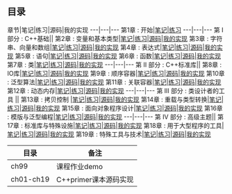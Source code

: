 ## 目录

章节|笔记|练习|源码|我的实现
---|---|---
第1章 : 开始|[笔记](../notes/ch01.md)|[练习](../excersize/ch01.md)
---|---|---
第 I 部分 : C++基础||
第2章 : 变量和基本类型|[笔记](../notes/ch02.md)|[练习](../excersize/ch02.md)|[源码](https://github.com/HYe2cS/Cpp-Learning/tree/master/src/code_in_book/ch01/)|[我的实现](https://github.com/HYe2cS/Cpp-Learning/tree/master/src/my_code_implementation/ch01/)
第3章 : 字符串、向量和数组|[笔记](../notes/ch03.md)|[练习](../excersize/ch03.md)|[源码](https://github.com/HYe2cS/Cpp-Learning/tree/master/src/code_in_book/ch01/)|[我的实现](https://github.com/HYe2cS/Cpp-Learning/tree/master/src/my_code_implementation/ch01/)
第4章 : 表达式|[笔记](../notes/ch04.md)|[练习](../excersize/ch04.md)|[源码](https://github.com/HYe2cS/Cpp-Learning/tree/master/src/code_in_book/ch01/)|[我的实现](https://github.com/HYe2cS/Cpp-Learning/tree/master/src/my_code_implementation/ch01/)
第5章 : 语句|[笔记](../notes/ch05.md)|[练习](../excersize/ch05.md)|[源码](https://github.com/HYe2cS/Cpp-Learning/tree/master/src/code_in_book/ch01/)|[我的实现](https://github.com/HYe2cS/Cpp-Learning/tree/master/src/my_code_implementation/ch01/)
第6章 : 函数|[笔记](../notes/ch06.md)|[练习](../excersize/ch06.md)|[源码](https://github.com/HYe2cS/Cpp-Learning/tree/master/src/code_in_book/ch01/)|[我的实现](https://github.com/HYe2cS/Cpp-Learning/tree/master/src/my_code_implementation/ch01/)
第7章 : 类|[笔记](../notes/ch07.md)|[练习](../excersize/ch07.md)|[源码](https://github.com/HYe2cS/Cpp-Learning/tree/master/src/code_in_book/ch01/)|[我的实现](https://github.com/HYe2cS/Cpp-Learning/tree/master/src/my_code_implementation/ch01/)
---|---|---
第 II 部分 : C++标准库||
第8章 : IO库|[笔记](../notes/ch08.md)|[练习](../excersize/ch08.md)|[源码](https://github.com/HYe2cS/Cpp-Learning/tree/master/src/code_in_book/ch01/)|[我的实现](https://github.com/HYe2cS/Cpp-Learning/tree/master/src/my_code_implementation/ch01/)
第9章 : 顺序容器|[笔记](../notes/ch09.md)|[练习](../excersize/ch09.md)|[源码](https://github.com/HYe2cS/Cpp-Learning/tree/master/src/code_in_book/ch01/)|[我的实现](https://github.com/HYe2cS/Cpp-Learning/tree/master/src/my_code_implementation/ch01/)
第10章 : 泛型算法|[笔记](../notes/ch10.md)|[练习](../excersize/ch10.md)|[源码](https://github.com/HYe2cS/Cpp-Learning/tree/master/src/code_in_book/ch01/)|[我的实现](https://github.com/HYe2cS/Cpp-Learning/tree/master/src/my_code_implementation/ch01/)
第11章 : 关联容器|[笔记](../notes/ch11.md)|[练习](../excersize/ch11.md)|[源码](https://github.com/HYe2cS/Cpp-Learning/tree/master/src/code_in_book/ch01/)|[我的实现](https://github.com/HYe2cS/Cpp-Learning/tree/master/src/my_code_implementation/ch01/)
第12章 : 动态内存|[笔记](../notes/ch12.md)|[练习](../excersize/ch12.md)|[源码](https://github.com/HYe2cS/Cpp-Learning/tree/master/src/code_in_book/ch01/)|[我的实现](https://github.com/HYe2cS/Cpp-Learning/tree/master/src/my_code_implementation/ch01/)
---|---|---
第 III 部分 : 类设计者的工具 ||
第13章 : 拷贝控制 |[笔记](../notes/ch13.md)|[练习](../excersize/ch13.md)|[源码](https://github.com/HYe2cS/Cpp-Learning/tree/master/src/code_in_book/ch01/)|[我的实现](https://github.com/HYe2cS/Cpp-Learning/tree/master/src/my_code_implementation/ch01/)
第14章 : 重载与类型转换|[笔记](../notes/ch14.md)|[练习](../excersize/ch14.md)|[源码](https://github.com/HYe2cS/Cpp-Learning/tree/master/src/code_in_book/ch01/)|[我的实现](https://github.com/HYe2cS/Cpp-Learning/tree/master/src/my_code_implementation/ch01/)
第15章 : 面向对象程序设计|[笔记](../notes/ch15.md)|[练习](../excersize/ch15.md)|[源码](https://github.com/HYe2cS/Cpp-Learning/tree/master/src/code_in_book/ch01/)|[我的实现](https://github.com/HYe2cS/Cpp-Learning/tree/master/src/my_code_implementation/ch01/)
第16章 : 模版与泛型编程|[笔记](../notes/ch16.md)|[练习](../excersize/ch16.md)|[源码](https://github.com/HYe2cS/Cpp-Learning/tree/master/src/code_in_book/ch01/)|[我的实现](https://github.com/HYe2cS/Cpp-Learning/tree/master/src/my_code_implementation/ch01/)
---|---|---
第 IV 部分 : 高级主题||
第17章 : 标准库与特殊设施|[笔记](../notes/ch17.md)|[练习](../excersize/ch17.md)|[源码](https://github.com/HYe2cS/Cpp-Learning/tree/master/src/code_in_book/ch01/)|[我的实现](https://github.com/HYe2cS/Cpp-Learning/tree/master/src/my_code_implementation/ch01/)
第18章 : 用于大型程序的工具|[笔记](../notes/ch18.md)|[练习](../excersize/ch18.md)|[源码](https://github.com/HYe2cS/Cpp-Learning/tree/master/src/code_in_book/ch01/)|[我的实现](https://github.com/HYe2cS/Cpp-Learning/tree/master/src/my_code_implementation/ch01/)
第19章 : 特殊工具与技术|[笔记](../notes/ch19.md)|[练习](../excersize/ch19.md)|[源码](https://github.com/HYe2cS/Cpp-Learning/tree/master/src/code_in_book/ch01/)|[我的实现](https://github.com/HYe2cS/Cpp-Learning/tree/master/src/my_code_implementation/ch01/)

目录|备注
---|---
ch99|课程作业demo
ch01-ch19|C++primer课本源码实现

